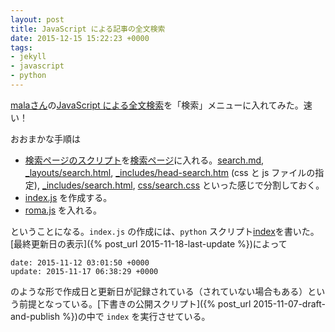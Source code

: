 ```yaml
---
layout: post
title: JavaScript による記事の全文検索
date: 2015-12-15 15:22:23 +0000
tags:
- jekyll
- javascript
- python
---
```

[malaさん](http://ma.la/)の[JavaScript による全文検索](http://la.ma.la/search.html)を「検索」メニューに入れてみた。速い！

おおまかな手順は

* [検索ページのスクリプト](http://la.ma.la/search.html)を[検索ページ](http://sekika.github.io/search/)に入れる。[search.md](https://github.com/sekika/sekika.github.io/blob/master/search.md), [_layouts/search.html](https://github.com/sekika/sekika.github.io/blob/master/_layouts/search.html), [_includes/head-search.htm](https://github.com/sekika/sekika.github.io/blob/master/_includes/head-search.html) (css と js ファイルの指定), [_includes/search.html](https://github.com/sekika/sekika.github.io/blob/master/_includes/search.html), [css/search.css](https://github.com/sekika/sekika.github.io/blob/master/css/search.css) といった感じで分割しておく。
* [index.js](https://github.com/sekika/sekika.github.io/blob/master/js/index.js) を作成する。
* [roma.js](http://la.ma.la/roma.js) を入れる。

ということになる。`index.js` の作成には、`python` スクリプト[index](https://github.com/sekika/sekika.github.io/blob/master/setup/index)を書いた。[最終更新日の表示]({% post_url 2015-11-18-last-update %})によって

~~~
date: 2015-11-12 03:01:50 +0000
update: 2015-11-17 06:38:29 +0000
~~~

のような形で作成日と更新日が記録されている（されていない場合もある）という前提となっている。[下書きの公開スクリプト]({% post_url 2015-11-07-draft-and-publish %})の中で `index` を実行させている。
